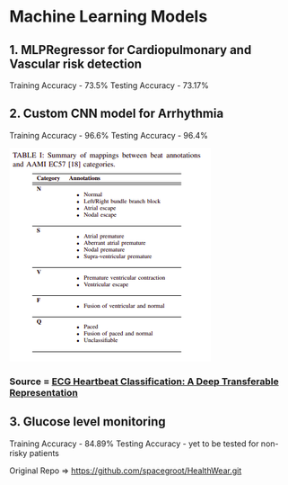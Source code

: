 # Machine Learning Models
## 1. MLPRegressor for Cardiopulmonary and Vascular risk detection
Training Accuracy - 73.5% 
Testing Accuracy - 73.17%

## 2. Custom CNN model for Arrhythmia
Training Accuracy - 96.6% 
Testing Accuracy - 96.4%

![alt text](https://github.com/Technix-Technothon2k22/Team-Delta/blob/main/Models/Health-AI/xlabels.png)

### Source = [ECG Heartbeat Classification: A Deep Transferable Representation](https://arxiv.org/abs/1805.00794)

## 3. Glucose level monitoring
Training Accuracy - 84.89%
Testing Accuracy - yet to be tested for non-risky patients

Original Repo => https://github.com/spacegroot/HealthWear.git 

